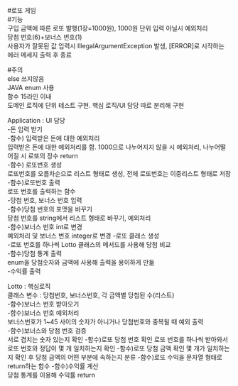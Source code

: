 #로또 게임  
#기능  
구입 금액에 따른 로또 발행(1장=1000원), 1000원 단위 입력 아닐시 예외처리  
당첨 번호(6)+보너스 번호(1)  
사용자가 잘못된 값 입력시 IllegalArgumentException 발생, [ERROR]로 시작하는 에러 메세지 출력 후 종료  

#주의  
else 쓰지않음  
JAVA enum 사용  
함수 15라인 이내  
도메인 로직에 단위 테스트 구현. 핵심 로직/UI 담당 따로 분리해 구현  

Application : UI 담당  
-돈 입력 받기  
-함수) 입력받은 돈에 대한 예외처리  
 입력받은 돈에 대한 예외처리를 함. 1000으로 나누어지지 않을 시 예외처리, 나누어떨어질 시 로또의 장수 return  
-함수) 로또번호 생성  
 로또번호를 오름차순으로 리스트 형태로 생성, 전체 로또번호는 이중리스트 형태로 저장  
-함수)로또번호 출력  
 로또 번호를 출력하는 함수  
-당첨 번호, 보너스 번호 입력  
-함수)당첨 번호의 포맷을 바꾸기  
 당첨 번호를 string에서 리스트 형태로 바꾸기, 예외처리  
-함수)보너스 번호 int로 변경  
 예외처리 및 보너스 번호 integer로 변경
-로또 클래스 생성  
-로또 번호를 하나씩 Lotto 클래스의 메서드를 사용해 당첨 비교  
-함수)당첨 통계 출력  
 enum을 당첨숫자와 금액에 사용해 출력을 용이하게 만듦  
-수익률 출력  

Lotto : 핵심로직  
클래스 변수 : 당첨번호, 보너스번호, 각 금액별 당첨된 수(리스트)  
-함수)보너스 번호 받아오기  
-함수)보너스 번호 예외처리  
 보너스번호가 1~45 사이의 숫자가 아니거나 당첨번호와 중복될 때 예외 출력  
-함수)보너스와 당첨 번호 검증  
 서로 겹치는 숫자 있는지 확인
-함수)로또 당첨 번호 확인 
 로또 번호를 하나씩 받아와서 로또 번호와 정답이 몇 개 일치하는지 확인
-함수)로또 당첨 금액 확인
 몇 개가 일치하는지 확인 후 당첨 금액의 어떤 부분에 속하는지 분류
-함수)로또 수익을 문자열 형태로 return하는 함수
-함수)수익률 계산  
 당첨 통계를 이용해 수익률 return

